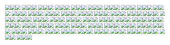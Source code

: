 ![](https://khms2.google.com/kh/v=917?x=4389&y=2478&z=13)![](https://khms2.google.com/kh/v=917?x=4390&y=2478&z=13)![](https://khms2.google.com/kh/v=917?x=4391&y=2478&z=13)
![](https://khms2.google.com/kh/v=917?x=4389&y=2479&z=13)![](https://khms2.google.com/kh/v=917?x=4390&y=2479&z=13)![](https://khms2.google.com/kh/v=917?x=4391&y=2479&z=13)
![](https://khms2.google.com/kh/v=917?x=4389&y=2480&z=13)![](https://khms2.google.com/kh/v=917?x=4390&y=2480&z=13)![](https://khms2.google.com/kh/v=917?x=4391&y=2480&z=13)
![](https://khms2.google.com/kh/v=917?x=4389&y=2481&z=13)![](https://khms2.google.com/kh/v=917?x=4390&y=2481&z=13)![](https://khms2.google.com/kh/v=917?x=4391&y=2481&z=13)
![](https://khms2.google.com/kh/v=917?x=4389&y=2482&z=13)![](https://khms2.google.com/kh/v=917?x=4390&y=2482&z=13)![](https://khms2.google.com/kh/v=917?x=4391&y=2482&z=13)
![](https://khms2.google.com/kh/v=917?x=4389&y=2483&z=13)![](https://khms2.google.com/kh/v=917?x=4390&y=2483&z=13)![](https://khms2.google.com/kh/v=917?x=4391&y=2483&z=13)
![](https://khms2.google.com/kh/v=917?x=4389&y=2484&z=13)![](https://khms2.google.com/kh/v=917?x=4390&y=2484&z=13)![](https://khms2.google.com/kh/v=917?x=4391&y=2484&z=13)
![](https://khms2.google.com/kh/v=917?x=4389&y=2485&z=13)![](https://khms2.google.com/kh/v=917?x=4390&y=2485&z=13)![](https://khms2.google.com/kh/v=917?x=4391&y=2485&z=13)
![](https://khms2.google.com/kh/v=917?x=4389&y=2486&z=13)![](https://khms2.google.com/kh/v=917?x=4390&y=2486&z=13)![](https://khms2.google.com/kh/v=917?x=4391&y=2486&z=13)
![](https://khms2.google.com/kh/v=917?x=4389&y=2487&z=13)![](https://khms2.google.com/kh/v=917?x=4390&y=2487&z=13)![](https://khms2.google.com/kh/v=917?x=4391&y=2487&z=13)
![](https://khms2.google.com/kh/v=917?x=4389&y=2488&z=13)![](https://khms2.google.com/kh/v=917?x=4390&y=2488&z=13)![](https://khms2.google.com/kh/v=917?x=4391&y=2488&z=13)
![](https://khms2.google.com/kh/v=917?x=4389&y=2489&z=13)![](https://khms2.google.com/kh/v=917?x=4390&y=2489&z=13)![](https://khms2.google.com/kh/v=917?x=4391&y=2489&z=13)
![](https://khms2.google.com/kh/v=917?x=4389&y=2490&z=13)![](https://khms2.google.com/kh/v=917?x=4390&y=2490&z=13)![](https://khms2.google.com/kh/v=917?x=4391&y=2490&z=13)
![](https://khms2.google.com/kh/v=917?x=4389&y=2491&z=13)![](https://khms2.google.com/kh/v=917?x=4390&y=2491&z=13)![](https://khms2.google.com/kh/v=917?x=4391&y=2491&z=13)
![](https://khms2.google.com/kh/v=917?x=4389&y=2492&z=13)![](https://khms2.google.com/kh/v=917?x=4390&y=2492&z=13)![](https://khms2.google.com/kh/v=917?x=4391&y=2492&z=13)
![](https://khms2.google.com/kh/v=917?x=4389&y=2493&z=13)![](https://khms2.google.com/kh/v=917?x=4390&y=2493&z=13)![](https://khms2.google.com/kh/v=917?x=4391&y=2493&z=13)
![](https://khms2.google.com/kh/v=917?x=4389&y=2494&z=13)![](https://khms2.google.com/kh/v=917?x=4390&y=2494&z=13)![](https://khms2.google.com/kh/v=917?x=4391&y=2494&z=13)
![](https://khms2.google.com/kh/v=917?x=4389&y=2495&z=13)![](https://khms2.google.com/kh/v=917?x=4390&y=2495&z=13)![](https://khms2.google.com/kh/v=917?x=4391&y=2495&z=13)
![](https://khms2.google.com/kh/v=917?x=4389&y=2496&z=13)![](https://khms2.google.com/kh/v=917?x=4390&y=2496&z=13)![](https://khms2.google.com/kh/v=917?x=4391&y=2496&z=13)
![](https://khms2.google.com/kh/v=917?x=4389&y=2497&z=13)![](https://khms2.google.com/kh/v=917?x=4390&y=2497&z=13)![](https://khms2.google.com/kh/v=917?x=4391&y=2497&z=13)
![](https://khms2.google.com/kh/v=917?x=4389&y=2498&z=13)![](https://khms2.google.com/kh/v=917?x=4390&y=2498&z=13)![](https://khms2.google.com/kh/v=917?x=4391&y=2498&z=13)
![](https://khms2.google.com/kh/v=917?x=4389&y=2499&z=13)![](https://khms2.google.com/kh/v=917?x=4390&y=2499&z=13)![](https://khms2.google.com/kh/v=917?x=4391&y=2499&z=13)
![](https://khms2.google.com/kh/v=917?x=4389&y=2500&z=13)![](https://khms2.google.com/kh/v=917?x=4390&y=2500&z=13)![](https://khms2.google.com/kh/v=917?x=4391&y=2500&z=13)
![](https://khms2.google.com/kh/v=917?x=4389&y=2501&z=13)![](https://khms2.google.com/kh/v=917?x=4390&y=2501&z=13)![](https://khms2.google.com/kh/v=917?x=4391&y=2501&z=13)
![](https://khms2.google.com/kh/v=917?x=4389&y=2502&z=13)![](https://khms2.google.com/kh/v=917?x=4390&y=2502&z=13)![](https://khms2.google.com/kh/v=917?x=4391&y=2502&z=13)
![](https://khms2.google.com/kh/v=917?x=4389&y=2503&z=13)![](https://khms2.google.com/kh/v=917?x=4390&y=2503&z=13)![](https://khms2.google.com/kh/v=917?x=4391&y=2503&z=13)
![](https://khms2.google.com/kh/v=917?x=4389&y=2504&z=13)![](https://khms2.google.com/kh/v=917?x=4390&y=2504&z=13)![](https://khms2.google.com/kh/v=917?x=4391&y=2504&z=13)
![](https://khms2.google.com/kh/v=917?x=4389&y=2505&z=13)![](https://khms2.google.com/kh/v=917?x=4390&y=2505&z=13)![](https://khms2.google.com/kh/v=917?x=4391&y=2505&z=13)
![](https://khms2.google.com/kh/v=917?x=4389&y=2506&z=13)![](https://khms2.google.com/kh/v=917?x=4390&y=2506&z=13)![](https://khms2.google.com/kh/v=917?x=4391&y=2506&z=13)
![](https://khms2.google.com/kh/v=917?x=4389&y=2507&z=13)![](https://khms2.google.com/kh/v=917?x=4390&y=2507&z=13)![](https://khms2.google.com/kh/v=917?x=4391&y=2507&z=13)
![](https://khms2.google.com/kh/v=917?x=4389&y=2508&z=13)![](https://khms2.google.com/kh/v=917?x=4390&y=2508&z=13)![](https://khms2.google.com/kh/v=917?x=4391&y=2508&z=13)
![](https://khms2.google.com/kh/v=917?x=4389&y=2509&z=13)![](https://khms2.google.com/kh/v=917?x=4390&y=2509&z=13)![](https://khms2.google.com/kh/v=917?x=4391&y=2509&z=13)
![](https://khms2.google.com/kh/v=917?x=4389&y=2510&z=13)![](https://khms2.google.com/kh/v=917?x=4390&y=2510&z=13)![](https://khms2.google.com/kh/v=917?x=4391&y=2510&z=13)
![](https://khms2.google.com/kh/v=917?x=4389&y=2511&z=13)![](https://khms2.google.com/kh/v=917?x=4390&y=2511&z=13)![](https://khms2.google.com/kh/v=917?x=4391&y=2511&z=13)
![](https://khms2.google.com/kh/v=917?x=4389&y=2512&z=13)![](https://khms2.google.com/kh/v=917?x=4390&y=2512&z=13)![](https://khms2.google.com/kh/v=917?x=4391&y=2512&z=13)
![](https://khms2.google.com/kh/v=917?x=4389&y=2513&z=13)![](https://khms2.google.com/kh/v=917?x=4390&y=2513&z=13)![](https://khms2.google.com/kh/v=917?x=4391&y=2513&z=13)
![](https://khms2.google.com/kh/v=917?x=4389&y=2514&z=13)![](https://khms2.google.com/kh/v=917?x=4390&y=2514&z=13)![](https://khms2.google.com/kh/v=917?x=4391&y=2514&z=13)
![](https://khms2.google.com/kh/v=917?x=4389&y=2515&z=13)![](https://khms2.google.com/kh/v=917?x=4390&y=2515&z=13)![](https://khms2.google.com/kh/v=917?x=4391&y=2515&z=13)
![](https://khms2.google.com/kh/v=917?x=4389&y=2516&z=13)![](https://khms2.google.com/kh/v=917?x=4390&y=2516&z=13)![](https://khms2.google.com/kh/v=917?x=4391&y=2516&z=13)
![](https://khms2.google.com/kh/v=917?x=4389&y=2517&z=13)![](https://khms2.google.com/kh/v=917?x=4390&y=2517&z=13)![](https://khms2.google.com/kh/v=917?x=4391&y=2517&z=13)
![](https://khms2.google.com/kh/v=917?x=4389&y=2518&z=13)![](https://khms2.google.com/kh/v=917?x=4390&y=2518&z=13)![](https://khms2.google.com/kh/v=917?x=4391&y=2518&z=13)
![](https://khms2.google.com/kh/v=917?x=4389&y=2519&z=13)![](https://khms2.google.com/kh/v=917?x=4390&y=2519&z=13)![](https://khms2.google.com/kh/v=917?x=4391&y=2519&z=13)
![](https://khms2.google.com/kh/v=917?x=4389&y=2520&z=13)![](https://khms2.google.com/kh/v=917?x=4390&y=2520&z=13)![](https://khms2.google.com/kh/v=917?x=4391&y=2520&z=13)
![](https://khms2.google.com/kh/v=917?x=4389&y=2521&z=13)![](https://khms2.google.com/kh/v=917?x=4390&y=2521&z=13)![](https://khms2.google.com/kh/v=917?x=4391&y=2521&z=13)
![](https://khms2.google.com/kh/v=917?x=4389&y=2522&z=13)![](https://khms2.google.com/kh/v=917?x=4390&y=2522&z=13)![](https://khms2.google.com/kh/v=917?x=4391&y=2522&z=13)
![](https://khms2.google.com/kh/v=917?x=4389&y=2523&z=13)![](https://khms2.google.com/kh/v=917?x=4390&y=2523&z=13)![](https://khms2.google.com/kh/v=917?x=4391&y=2523&z=13)
![](https://khms2.google.com/kh/v=917?x=4389&y=2524&z=13)![](https://khms2.google.com/kh/v=917?x=4390&y=2524&z=13)![](https://khms2.google.com/kh/v=917?x=4391&y=2524&z=13)
![](https://khms2.google.com/kh/v=917?x=4389&y=2525&z=13)![](https://khms2.google.com/kh/v=917?x=4390&y=2525&z=13)![](https://khms2.google.com/kh/v=917?x=4391&y=2525&z=13)
![](https://khms2.google.com/kh/v=917?x=4389&y=2526&z=13)![](https://khms2.google.com/kh/v=917?x=4390&y=2526&z=13)![](https://khms2.google.com/kh/v=917?x=4391&y=2526&z=13)
![](https://khms2.google.com/kh/v=917?x=4389&y=2527&z=13)![](https://khms2.google.com/kh/v=917?x=4390&y=2527&z=13)![](https://khms2.google.com/kh/v=917?x=4391&y=2527&z=13)
